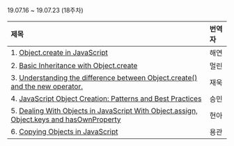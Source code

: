 19.07.16 ~ 19.07.23 (18주차)

|   제목   | 번역자  |
| :-------- | :------ |
| 1. [Object.create in JavaScript](https://hackernoon.com/object-create-in-javascript-fa8674df6ed2) | 해연 |
| 2. [Basic Inheritance with Object.create](http://adripofjavascript.com/blog/drips/basic-inheritance-with-object-create.html) | 멀린 |
| 3. [Understanding the difference between Object.create() and the new operator.](https://medium.com/@jonathanvox01/understanding-the-difference-between-object-create-and-the-new-operator-b2a2f4749358) | 재욱 |
| 4. [JavaScript Object Creation: Patterns and Best Practices](https://www.sitepoint.com/javascript-object-creation-patterns-best-practises/) | 승민 |
| 5. [Dealing With Objects in JavaScript With Object.assign, Object.keys and hasOwnProperty](https://github.com/Lee-hyuna/33-js-concepts-kr/wiki/Dealing-With-Objects-in-JavaScript-With-Object.assign,-Object.keys-and-hasOwnProperty) | 현아 |
| 6. [Copying Objects in JavaScript](https://scotch.io/bar-talk/copying-objects-in-javascript) | 용관 |